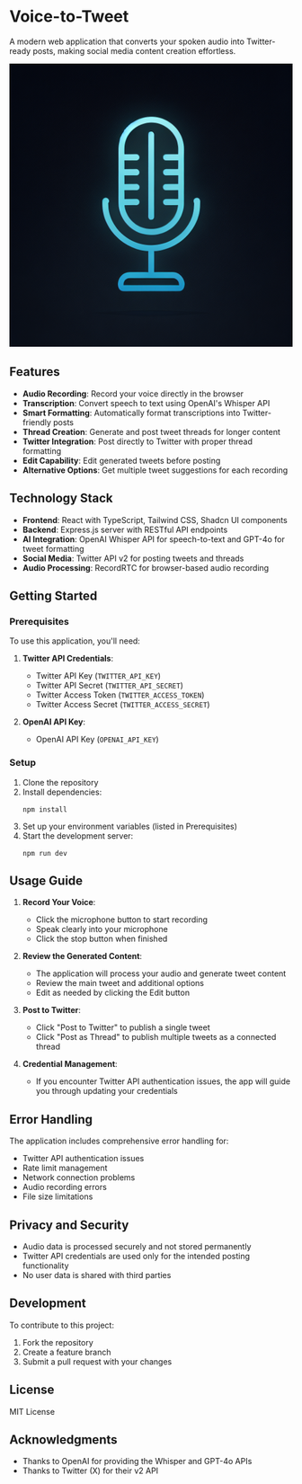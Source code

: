 # Voice-to-Tweet

A modern web application that converts your spoken audio into Twitter-ready posts, making social media content creation effortless.

![Voice-to-Tweet](generated-icon.png)

## Features

- **Audio Recording**: Record your voice directly in the browser
- **Transcription**: Convert speech to text using OpenAI's Whisper API
- **Smart Formatting**: Automatically format transcriptions into Twitter-friendly posts
- **Thread Creation**: Generate and post tweet threads for longer content
- **Twitter Integration**: Post directly to Twitter with proper thread formatting
- **Edit Capability**: Edit generated tweets before posting
- **Alternative Options**: Get multiple tweet suggestions for each recording

## Technology Stack

- **Frontend**: React with TypeScript, Tailwind CSS, Shadcn UI components
- **Backend**: Express.js server with RESTful API endpoints
- **AI Integration**: OpenAI Whisper API for speech-to-text and GPT-4o for tweet formatting
- **Social Media**: Twitter API v2 for posting tweets and threads
- **Audio Processing**: RecordRTC for browser-based audio recording

## Getting Started

### Prerequisites

To use this application, you'll need:

1. **Twitter API Credentials**:
   - Twitter API Key (`TWITTER_API_KEY`)
   - Twitter API Secret (`TWITTER_API_SECRET`) 
   - Twitter Access Token (`TWITTER_ACCESS_TOKEN`)
   - Twitter Access Secret (`TWITTER_ACCESS_SECRET`)

2. **OpenAI API Key**:
   - OpenAI API Key (`OPENAI_API_KEY`)

### Setup

1. Clone the repository
2. Install dependencies:
   ```
   npm install
   ```
3. Set up your environment variables (listed in Prerequisites)
4. Start the development server:
   ```
   npm run dev
   ```

## Usage Guide

1. **Record Your Voice**:
   - Click the microphone button to start recording
   - Speak clearly into your microphone
   - Click the stop button when finished

2. **Review the Generated Content**:
   - The application will process your audio and generate tweet content
   - Review the main tweet and additional options
   - Edit as needed by clicking the Edit button

3. **Post to Twitter**:
   - Click "Post to Twitter" to publish a single tweet
   - Click "Post as Thread" to publish multiple tweets as a connected thread

4. **Credential Management**:
   - If you encounter Twitter API authentication issues, the app will guide you through updating your credentials

## Error Handling

The application includes comprehensive error handling for:

- Twitter API authentication issues
- Rate limit management
- Network connection problems
- Audio recording errors
- File size limitations

## Privacy and Security

- Audio data is processed securely and not stored permanently
- Twitter API credentials are used only for the intended posting functionality
- No user data is shared with third parties

## Development

To contribute to this project:

1. Fork the repository
2. Create a feature branch
3. Submit a pull request with your changes

## License

MIT License

## Acknowledgments

- Thanks to OpenAI for providing the Whisper and GPT-4o APIs
- Thanks to Twitter (X) for their v2 API